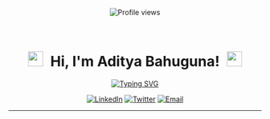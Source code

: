 <!-- SECTION A: HEADER -->
<p align="center">
  <img src="[https://komarev.com/ghpvc/?username=YOUR-GITHUB-USERNAME&style=for-the-badge&color=20B2AA](https://komarev.com/ghpvc/?username=YOUR-GITHUB-USERNAME&style=for-the-badge&color=20B2AA)" alt="Profile views"/>
</p>
<br/>
<h1 align="center">
  <img src="[https://media.giphy.com/media/hvRJCLFzcasrR4ia7z/giphy.gif](https://media.giphy.com/media/hvRJCLFzcasrR4ia7z/giphy.gif)" width="30px" style="margin-right: 8px;">
  Hi, I'm Aditya Bahuguna!
  <img src="[https://media.giphy.com/media/hvRJCLFzcasrR4ia7z/giphy.gif](https://media.giphy.com/media/hvRJCLFzcasrR4ia7z/giphy.gif)" width="30px" style="margin-left: 8px;">
</h1>
<p align="center">
  <a href="[https://git.io/typing-svg](https://git.io/typing-svg)"><img src="[https://readme-typing-svg.demolab.com?font=Fira+Code&weight=700&size=23&pause=1000&color=20B2AA&center=true&vCenter=true&width=435&lines=First-Year+College+Student;Passionate+Web+Developer;AI+%26+ML+Enthusiast;Web3+Explorer+(Solana+%26+Rust](https://readme-typing-svg.demolab.com?font=Fira+Code&weight=700&size=23&pause=1000&color=20B2AA&center=true&vCenter=true&width=435&lines=First-Year+College+Student;Passionate+Web+Developer;AI+%26+ML+Enthusiast;Web3+Explorer+(Solana+%26+Rust))" alt="Typing SVG" /></a>
</p>

<!-- SECTION B: SOCIALS -->
<p align="center">
  <a href="[www.linkedin.com/in/aditya-bahuguna-1b1607360](www.linkedin.com/in/aditya-bahuguna-1b1607360)" target="_blank"><img src="[https://img.shields.io/badge/LinkedIn-0077B5?style=for-the-badge&logo=linkedin&logoColor=white](https://img.shields.io/badge/LinkedIn-0077B5?style=for-the-badge&logo=linkedin&logoColor=white)" alt="LinkedIn"></a>
  <a href="[https://x.com/zeditya](https://x.com/zeditya)" target="_blank"><img src="[https://img.shields.io/badge/Twitter-1DA1F2?style=for-the-badge&logo=twitter&logoColor=white](https://img.shields.io/badge/Twitter-1DA1F2?style=for-the-badge&logo=twitter&logoColor=white)" alt="Twitter"></a>
  <a href="adityabahuguna098@gmail.com"><img src="[https://img.shields.io/badge/Email-D14836?style=for-the-badge&logo=gmail&logoColor=white](https://img.shields.io/badge/Email-D14836?style=for-the-badge&logo=gmail&logoColor=white)" alt="Email"></a>
</p>

---

